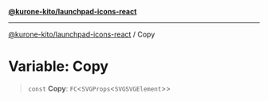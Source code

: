 [**@kurone-kito/launchpad-icons-react**](../README.md)

***

[@kurone-kito/launchpad-icons-react](../globals.md) / Copy

# Variable: Copy

> `const` **Copy**: `FC`\<`SVGProps`\<`SVGSVGElement`\>\>
